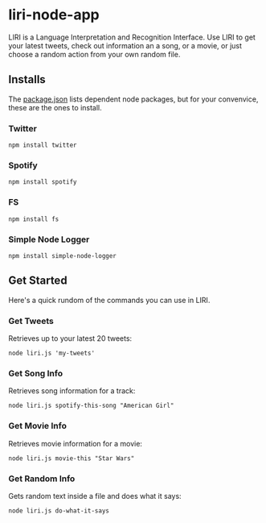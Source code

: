 # liri-node-app

LIRI is a Language Interpretation and Recognition Interface.
Use LIRI to get your latest tweets, check out information an a song,
or a movie, or just choose a random action from your own random file.

## Installs

The [package.json](https://github.com/Meggin/liri-node-app/blob/master/package.json)
lists dependent node packages, but for your convenvice, these are the ones to install.

### Twitter

`npm install twitter`

### Spotify

`npm install spotify`

### FS

`npm install fs`

### Simple Node Logger

`npm install simple-node-logger`

## Get Started

Here's a quick rundom of the commands you can use in LIRI.

### Get Tweets

Retrieves up to your latest 20 tweets:

`node liri.js 'my-tweets'`

### Get Song Info

Retrieves song information for a track:

`node liri.js spotify-this-song "American Girl"`

### Get Movie Info

Retrieves movie information for a movie:

`node liri.js movie-this "Star Wars"`

### Get Random Info

Gets random text inside a file and does what it says:

`node liri.js do-what-it-says`

